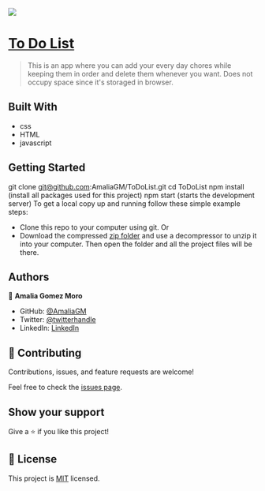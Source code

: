 ![](https://img.shields.io/badge/Microverse-blueviolet)

# [To Do List](https://amaliagm.github.io/ToDoList/)

>This is an app where you can add your every day chores while keeping them in order and delete them whenever you want.  Does not occupy space since it's storaged in browser. 


## Built With

- css
- HTML
- javascript


## Getting Started

git clone git@github.com:AmaliaGM/ToDoList.git
cd ToDoList
npm install (install all packages used for this project)
npm start (starts the development server)
To get a local copy up and running follow these simple example steps:

- Clone this repo to your computer using git.
Or
- Download the compressed [zip folder](https://github.com/AmaliaGM/AwesomeBooks/archive/refs/heads/master.zip) and use a decompressor to unzip it into your computer. Then open the folder and all the project files will be there.


## Authors

👤 **Amalia Gomez Moro**


- GitHub: [@AmaliaGM](https://github.com/AmaliaGM)
- Twitter: [@twitterhandle](https://twitter.com/AmaliaGomezMoro)
- LinkedIn: [LinkedIn](https://www.linkedin.com/in/maria-amalia-gomez-moro/)


## 🤝 Contributing

Contributions, issues, and feature requests are welcome!

Feel free to check the [issues page](../../issues/).

## Show your support

Give a ⭐️ if you like this project!

## 📝 License

This project is [MIT](./MIT.md) licensed.
